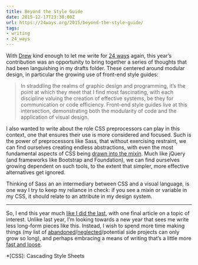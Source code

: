```yaml
---
title: Beyond the Style Guide
date: 2015-12-17T23:30:00Z
url: https://24ways.org/2015/beyond-the-style-guide/
tags:
- writing
- 24_ways
---
```

With [Drew][1] kind enough to let me write for [24 ways][2] again, this year’s contribution was an opportunity to bring together a series of thoughts that had been languishing in my drafts folder. These centered around modular design, in particular the growing use of front-end style guides:

> In straddling the realms of graphic design and programming, it’s the point at which they meet that I find most fascinating, with each discipline valuing the creation of effective systems, be they for communication or code efficiency. Front-end style guides live at this intersection, demonstrating both the modularity of code and the application of visual design.

I also wanted to write about the role CSS preprocessors can play in this context, one that ensures their use is more considered and focused. Such is the power of preprocessors like Sass, that without exercising restraint, we can find ourselves creating endless abstractions, with even the most fundamental aspects of CSS being [drawn into the mixin][4]. Much like jQuery (and frameworks like Bootstrap and Foundation), we can find ourselves growing dependent on such tools, to the extent that simpler, more effective alternatives get ignored.

Thinking of Sass an an intermediary between CSS and a visual language, is one way I try to keep my reliance in check: if you see a mixin or variable in my CSS, it should relate to an attribute in my design system.

***

So, I end this year much [like I did the last][5], with one final article on a topic of interest. Unlike last year, I’m looking towards a new year that sees me write less long-form pieces like this. Instead, I wish to spend more time making things (my list of [abandoned][6]/[neglected][7]/potential side projects can only grow so long), and perhaps embracing a means of writing that’s a little more [fast and loose][8].

*[CSS]: Cascading Style Sheets

[1]: https://allinthehead.com/
[2]: https://24ways.org/2015/
[3]: https://louderthanten.com/articles/story/design-machines
[4]: https://css-tricks.com/snippets/sass/bem-mixins/
[5]: /2014/12/naming_things
[6]: https://github.com/paulrobertlloyd/barebones
[7]: https://github.com/bradshawsguide/website
[8]: https://alistapart.com/column/write-what-you-know-now
